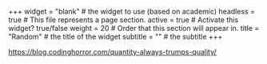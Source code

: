 +++
widget = "blank"  # the widget to use (based on academic)
headless = true  # This file represents a page section.
active = true  # Activate this widget? true/false
weight = 20  # Order that this section will appear in.
title = "Random" # the title of the widget
subtitle = ""  # the subtitle
+++


https://blog.codinghorror.com/quantity-always-trumps-quality/